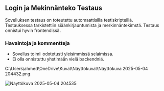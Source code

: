 ## Login ja Mekinnänteko Testaus

Sovelluksen testaus on toteutettu automaattisilla testiskripteillä. Testauksessa tarkistettiin siäänkirjauntumista ja merkinnäntekimstä. Testaus onnistui hyvin frontendissä.

### Havaintoja ja kommentteja
- Sovellus toimii odotetusti yleisimmissä selaimissa.
- Ei olla onnistuttu yhstimään vielä backendniä.

  
C:\Users\ahmed\OneDrive\Kuvat\Näyttökuvat\Näyttökuva 2025-05-04 204432.png

![Näyttökuva 2025-05-04 204535](https://github.com/user-attachments/assets/065283bd-fcfc-48ce-9fea-3e796c3c9e55)

